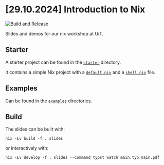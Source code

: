 # [29.10.2024] Introduction to Nix 

[![Build and Release](https://github.com/mrtz-j/nix-workshop/actions/workflows/build.yaml/badge.svg)](https://github.com/mrtz-j/nix-workshop/actions/workflows/build.yaml)

Slides and demos for our nix workshop at UiT.

## Starter

A starter project can be found in the [`starter`](./starter) directory. 

It contains a simple Nix project with a [`default.nix`](./starter/default.nix) and a [`shell.nix`](./starter/shell.nix) file.

## Examples

Can be found in the [`examples`](./examples) directories.

## Build

The slides can be built with:

```console
nix -Lv build -f . slides
```

or interactively with:

```console
nix -Lv develop -f . slides --command typst watch main.typ main.pdf
```
